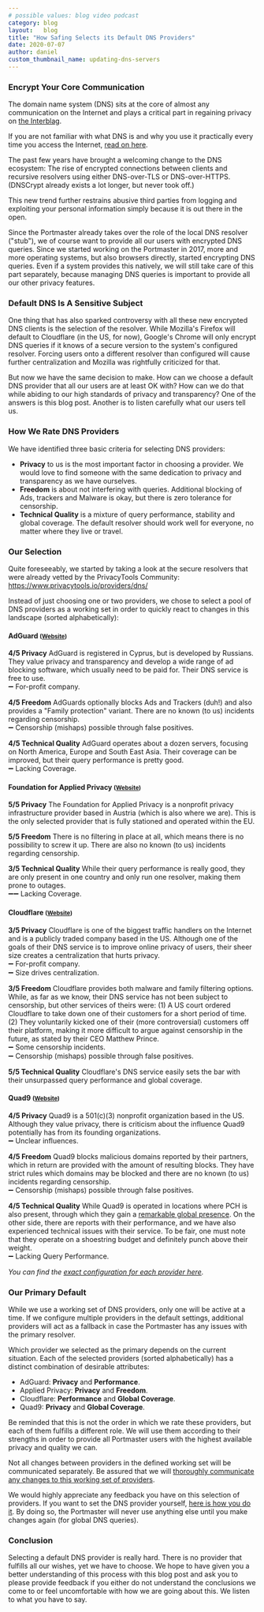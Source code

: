 ```yaml
---
# possible values: blog video podcast
category: blog
layout:   blog
title: "How Safing Selects its Default DNS Providers"
date: 2020-07-07
author: daniel
custom_thumbnail_name: updating-dns-servers
---
```


### Encrypt Your Core Communication

The domain name system (DNS) sits at the core of almost any communication on the Internet and plays a critical part in regaining privacy on [the Interblag](https://xkcd.com/181/).

If you are not familiar with what DNS is and why you use it practically every time you access the Internet, [read on here](https://www.cloudflare.com/learning/dns/what-is-dns/).

The past few years have brought a welcoming change to the DNS ecosystem: The rise of encrypted connections between clients and recursive resolvers using either DNS-over-TLS or DNS-over-HTTPS. (DNSCrypt already exists a lot longer, but never took off.)

This new trend further restrains abusive third parties from logging and exploiting your personal information simply because it is out there in the open.

Since the Portmaster already takes over the role of the local DNS resolver ("stub"), we of course want to provide all our users with encrypted DNS queries. Since we started working on the Portmaster in 2017, more and more operating systems, but also browsers directly, started encrypting DNS queries. Even if a system provides this natively, we will still take care of this part separately, because managing DNS queries is important to provide all our other privacy features.

### Default DNS Is A Sensitive Subject

One thing that has also sparked controversy with all these new encrypted DNS clients is the selection of the resolver. While Mozilla's Firefox will default to Cloudflare (in the US, for now), Google's Chrome will only encrypt DNS queries if it knows of a secure version to the system's configured resolver. Forcing users onto a different resolver than configured will cause further centralization and Mozilla was rightfully criticized for that.

But now we have the same decision to make. How can we choose a default DNS provider that all our users are at least OK with? How can we do that while abiding to our high standards of privacy and transparency? One of the answers is this blog post. Another is to listen carefully what our users tell us.

### How We Rate DNS Providers

We have identified three basic criteria for selecting DNS providers:

- __Privacy__ to us is the most important factor in choosing a provider. We would love to find someone with the same dedication to privacy and transparency as we have ourselves.
- __Freedom__ is about not interfering with queries. Additional blocking of Ads, trackers and Malware is okay, but there is zero tolerance for censorship.
- __Technical Quality__ is a mixture of query performance, stability and global coverage. The default resolver should work well for everyone, no matter where they live or travel.

### Our Selection

Quite foreseeably, we started by taking a look at the secure resolvers that were already vetted by the PrivacyTools Community: <https://www.privacytools.io/providers/dns/>

Instead of just choosing one or two providers, we chose to select a pool of DNS providers as a working set in order to quickly react to changes in this landscape (sorted alphabetically):

<h4>AdGuard <small>(<a href="https://adguard.com/en/adguard-dns/overview.html">Website</a>)</small></h4>

__4/5 Privacy__
AdGuard is registered in Cyprus, but is developed by Russians. They value privacy and transparency and develop a wide range of ad blocking software, which usually need to be paid for. Their DNS service is free to use.  
➖ For-profit company.

__4/5 Freedom__
AdGuards optionally blocks Ads and Trackers (duh!) and also provides a "Family protection" variant. There are no known (to us) incidents regarding censorship.  
➖ Censorship (mishaps) possible through false positives.

__4/5 Technical Quality__
AdGuard operates about a dozen servers, focusing on North America, Europe and South East Asia. Their coverage can be improved, but their query performance is pretty good.  
➖ Lacking Coverage.

<h4>Foundation for Applied Privacy <small>(<a href="https://applied-privacy.net/">Website</a>)</small></h4>

__5/5 Privacy__
The Foundation for Applied Privacy is a nonprofit privacy infrastructure provider based in Austria (which is also where we are). This is the only selected provider that is fully stationed and operated within the EU.

__5/5 Freedom__
There is no filtering in place at all, which means there is no possibility to screw it up. There are also no known (to us) incidents regarding censorship.

__3/5 Technical Quality__
While their query performance is really good, they are only present in one country and only run one resolver, making them prone to outages.  
➖➖ Lacking Coverage.

<h4>Cloudflare <small>(<a href="https://cloudflare.com/">Website</a>)</small></h4>

__3/5 Privacy__
Cloudflare is one of the biggest traffic handlers on the Internet and is a publicly traded company based in the US. Although one of the goals of their DNS service is to improve online privacy of users, their sheer size creates a centralization that hurts privacy.  
➖ For-profit company.  
➖ Size drives centralization.

__3/5 Freedom__
Cloudflare provides both malware and family filtering options. While, as far as we know, their DNS service has not been subject to censorship, but other services of theirs were: (1) A US court ordered Cloudflare to take down one of their customers for a short period of time. (2) They voluntarily kicked one of their (more controversial) customers off their platform, making it more difficult to argue against censorship in the future, as stated by their CEO Matthew Prince.  
➖ Some censorship incidents.  
➖ Censorship (mishaps) possible through false positives.

__5/5 Technical Quality__
Cloudflare's DNS service easily sets the bar with their unsurpassed query performance and global coverage.

<h4>Quad9 <small>(<a href="https://quad9.net/">Website</a>)</small></h4>

__4/5 Privacy__
Quad9 is a 501(c)(3) nonprofit organization based in the US. Although they value privacy, there is criticism about the influence Quad9 potentially has from its founding organizations.  
➖ Unclear influences.

__4/5 Freedom__
Quad9 blocks malicious domains reported by their partners, which in return are provided with the amount of resulting blocks. They have strict rules which domains may be blocked and there are no known (to us) incidents regarding censorship.  
➖ Censorship (mishaps) possible through false positives.

__4/5 Technical Quality__
While Quad9 is operated in locations where PCH is also present, through which they gain a [remarkable global presence](https://quad9.net/locations/). On the other side, there are reports with their performance, and we have also experienced technical issues with their service. To be fair, one must note that they operate on a shoestring budget and definitely punch above their weight.  
➖ Lacking Query Performance.

_You can find the [exact configuration for each provider here](https://wiki.safing.io/en/Portmaster/App/DNSConfiguration)._

### Our Primary Default

While we use a working set of DNS providers, only one will be active at a time. If we configure multiple providers in the default settings, additional providers will act as a fallback in case the Portmaster has any issues with the primary resolver.

Which provider we selected as the primary depends on the current situation. Each of the selected providers (sorted alphabetically) has a distinct combination of desirable attributes:

- AdGuard: __Privacy__ and __Performance__.
- Applied Privacy: __Privacy__ and __Freedom__.
- Cloudflare: __Performance__ and __Global Coverage__.
- Quad9: __Privacy__ and __Global Coverage__.

Be reminded that this is not the order in which we rate these providers, but each of them fulfills a different role. We will use them according to their strengths in order to provide all Portmaster users with the highest available privacy and quality we can.

Not all changes between providers in the defined working set will be communicated separately. Be assured that we will [thoroughly communicate any changes to this working set of providers]().

We would highly appreciate any feedback you have on this selection of providers. If you want to set the DNS provider yourself, [here is how you do it](https://wiki.safing.io/en/Portmaster/App/DNSConfiguration).
By doing so, the Portmaster will never use anything else until you make changes again (for global DNS queries).

### Conclusion

Selecting a default DNS provider is really hard. There is no provider that fulfills all our wishes, yet we have to choose. We hope to have given you a better understanding of this process with this blog post and ask you to please provide feedback if you either do not understand the conclusions we come to or feel uncomfortable with how we are going about this. We listen to what you have to say.
